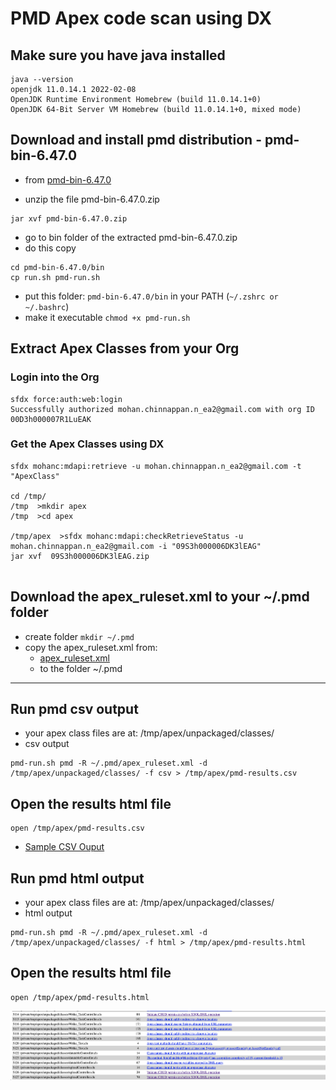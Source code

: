 # PMD Apex code scan using DX 


## Make sure you have java installed
```
java --version
openjdk 11.0.14.1 2022-02-08
OpenJDK Runtime Environment Homebrew (build 11.0.14.1+0)
OpenJDK 64-Bit Server VM Homebrew (build 11.0.14.1+0, mixed mode)

```

## Download and install pmd distribution - pmd-bin-6.47.0 

- from [pmd-bin-6.47.0](dist/pmd-bin-6.47.0.zip)

- unzip the file pmd-bin-6.47.0.zip

```
jar xvf pmd-bin-6.47.0.zip
```


- go to bin folder of the extracted pmd-bin-6.47.0.zip
- do this copy
```
cd pmd-bin-6.47.0/bin
cp run.sh pmd-run.sh 
```

- put this folder: ```pmd-bin-6.47.0/bin``` in your PATH (```~/.zshrc or ~/.bashrc```)
- make it executable ```chmod +x pmd-run.sh```

## Extract Apex Classes from your Org

### Login into the Org
```
sfdx force:auth:web:login
Successfully authorized mohan.chinnappan.n_ea2@gmail.com with org ID 00D3h000007R1LuEAK

```
### Get the Apex Classes using DX
```
sfdx mohanc:mdapi:retrieve -u mohan.chinnappan.n_ea2@gmail.com -t "ApexClass"

cd /tmp/
/tmp  >mkdir apex
/tmp  >cd apex

/tmp/apex  >sfdx mohanc:mdapi:checkRetrieveStatus -u mohan.chinnappan.n_ea2@gmail.com -i "09S3h000006DK3lEAG"
jar xvf  09S3h000006DK3lEAG.zip


```

## Download the apex_ruleset.xml to your ~/.pmd folder 
- create folder ```mkdir ~/.pmd```
- copy the apex_ruleset.xml from:
	- [apex_ruleset.xml](pmd-rules/apex_ruleset.xml)
	- to the folder ~/.pmd

-----------------

## Run pmd csv output
- your apex class files are at: /tmp/apex/unpackaged/classes/
- csv output
```
pmd-run.sh pmd -R ~/.pmd/apex_ruleset.xml -d /tmp/apex/unpackaged/classes/ -f csv > /tmp/apex/pmd-results.csv
```

## Open the results html file

```
open /tmp/apex/pmd-results.csv

```
- [Sample CSV Ouput](img/pmd-results_s.csv)


## Run pmd html output
- your apex class files are at: /tmp/apex/unpackaged/classes/
- html output
```
pmd-run.sh pmd -R ~/.pmd/apex_ruleset.xml -d /tmp/apex/unpackaged/classes/ -f html > /tmp/apex/pmd-results.html
```

## Open the results html file

```
open /tmp/apex/pmd-results.html

```

![Sample html results](img/pmd-results-1.png)

